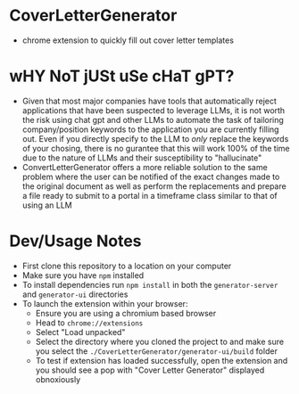 # CoverLetterGenerator
- chrome extension to quickly fill out cover letter templates

# wHY NoT jUSt uSe cHaT gPT?
- Given that most major companies have tools that automatically reject applications that have been suspected to leverage LLMs, it is not worth the risk using chat gpt and other LLMs to automate the task of tailoring company/position keywords to the application you are currently filling out. Even if you directly specify to the LLM to *only* replace the keywords of your chosing, there is no gurantee that this will work 100% of the time due to the nature of LLMs and their susceptibility to "hallucinate"
- ConvertLetterGenerator offers a more reliable solution to the same problem where the user can be notified of the exact changes made to the original document as well as perform the replacements and prepare a file ready to submit to a portal in a timeframe class similar to that of using an LLM

# Dev/Usage Notes
- First clone this repository to a location on your computer
- Make sure you have `npm` installed
- To install dependencies run `npm install` in both the `generator-server` and `generator-ui` directories
- To launch the extension within your browser:
    - Ensure you are using a chromium based browser
    - Head to `chrome://extensions`
    - Select "Load unpacked"
    - Select the directory where you cloned the project to and make sure you select the `./CoverLetterGenerator/generator-ui/build` folder
    - To test if extension has loaded successfully, open the extension and you should see a pop with "Cover Letter Generator" displayed obnoxiously